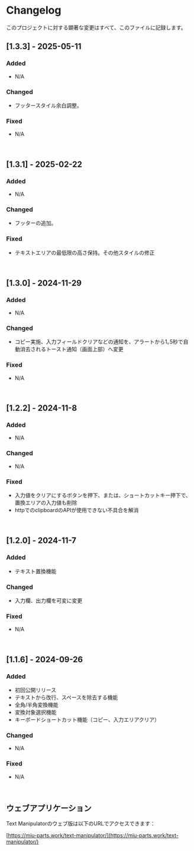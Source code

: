 # Changelog

このプロジェクトに対する顕著な変更はすべて、このファイルに記録します。

## [1.3.3] - 2025-05-11

### Added

- N/A

### Changed

- フッタースタイル余白調整。

### Fixed

- N/A

<br />

## [1.3.1] - 2025-02-22

### Added

- N/A

### Changed

- フッターの追加。

### Fixed

- テキストエリアの最低限の高さ保持。その他スタイルの修正

<br />

## [1.3.0] - 2024-11-29

### Added

- N/A

### Changed

- コピー実施、入力フィールドクリアなどの通知を、アラートから1｡5秒で自動消去されるトースト通知（画面上部）へ変更

### Fixed

- N/A

<br />

## [1.2.2] - 2024-11-8

### Added

- N/A

### Changed

- N/A

### Fixed

- 入力値をクリアにするボタンを押下、または、ショートカットキー押下で、置換エリアの入力値も削除
- httpでのclipboardのAPIが使用できない不具合を解消

<br />

## [1.2.0] - 2024-11-7

### Added

- テキスト置換機能

### Changed

- 入力欄、出力欄を可変に変更

### Fixed

- N/A

<br />

## [1.1.6] - 2024-09-26

### Added

- 初回公開リリース
- テキストから改行、スペースを除去する機能
- 全角/半角変換機能
- 変換対象選択機能
- キーボードショートカット機能（コピー、入力エリアクリア）

### Changed

- N/A

### Fixed

- N/A

<br />

## ウェブアプリケーション

Text Manipulatorのウェブ版は以下のURLでアクセスできます：

[https://miu-parts.work/text-manipulator/](https://miu-parts.work/text-manipulator/)
